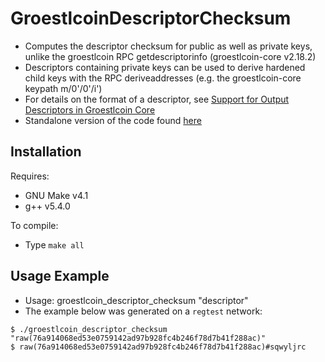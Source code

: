 # GroestlcoinDescriptorChecksum

* Computes the descriptor checksum for public as well as private keys, unlike the groestlcoin RPC getdescriptorinfo (groestlcoin-core v2.18.2)
* Descriptors containing private keys can be used to derive hardened child keys with the RPC deriveaddresses (e.g. the groestlcoin-core keypath m/0'/0'/i')
* For details on the format of a descriptor, see [Support for Output Descriptors in Groestlcoin Core](https://github.com/Groestlcoin/groestlcoin/blob/v2.18.2/doc/descriptors.md)
* Standalone version of the code found [here](https://github.com/Groestlcoin/groestlcoin/blob/v2.18.2/src/script/descriptor.cpp)

## Installation

Requires:

* GNU Make v4.1
* g++ v5.4.0

To compile:

* Type `make all`

## Usage Example

* Usage: groestlcoin_descriptor_checksum "descriptor"
* The example below was generated on a `regtest` network:
```
$ ./groestlcoin_descriptor_checksum "raw(76a914068ed53e0759142ad97b928fc4b246f78d7b41f288ac)"
$ raw(76a914068ed53e0759142ad97b928fc4b246f78d7b41f288ac)#sqwyljrc
```
